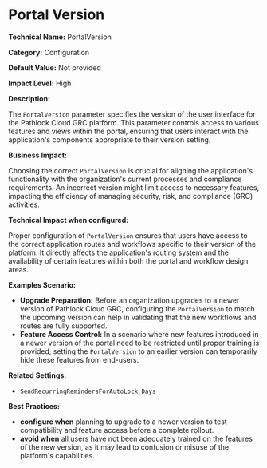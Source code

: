 # Portal Version

**Technical Name:** PortalVersion

**Category:** Configuration

**Default Value:** Not provided

**Impact Level:** High

**Description:**

The `PortalVersion` parameter specifies the version of the user interface for the Pathlock Cloud GRC platform. This parameter controls access to various features and views within the portal, ensuring that users interact with the application's components appropriate to their version setting.

**Business Impact:**

Choosing the correct `PortalVersion` is crucial for aligning the application's functionality with the organization's current processes and compliance requirements. An incorrect version might limit access to necessary features, impacting the efficiency of managing security, risk, and compliance (GRC) activities.

**Technical Impact when configured:**

Proper configuration of `PortalVersion` ensures that users have access to the correct application routes and workflows specific to their version of the platform. It directly affects the application's routing system and the availability of certain features within both the portal and workflow design areas.

**Examples Scenario:**

- **Upgrade Preparation:** Before an organization upgrades to a newer version of Pathlock Cloud GRC, configuring the `PortalVersion` to match the upcoming version can help in validating that the new workflows and routes are fully supported.
- **Feature Access Control:** In a scenario where new features introduced in a newer version of the portal need to be restricted until proper training is provided, setting the `PortalVersion` to an earlier version can temporarily hide these features from end-users.

**Related Settings:** 

- `SendRecurringRemindersForAutoLock_Days`

**Best Practices:** 

- **configure when** planning to upgrade to a newer version to test compatibility and feature access before a complete rollout.
- **avoid when** all users have not been adequately trained on the features of the new version, as it may lead to confusion or misuse of the platform's capabilities.